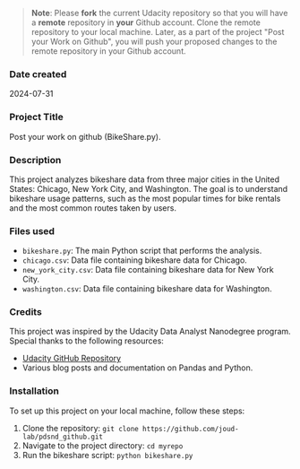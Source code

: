 >**Note**: Please **fork** the current Udacity repository so that you will have a **remote** repository in **your** Github account. Clone the remote repository to your local machine. Later, as a part of the project "Post your Work on Github", you will push your proposed changes to the remote repository in your Github account.

### Date created
2024-07-31

### Project Title
Post your work on github (BikeShare.py).

### Description
This project analyzes bikeshare data from three major cities in the United States: Chicago, New York City, and Washington. The goal is to understand bikeshare usage patterns, such as the most popular times for bike rentals and the most common routes taken by users.

### Files used
- `bikeshare.py`: The main Python script that performs the analysis.
- `chicago.csv`: Data file containing bikeshare data for Chicago.
- `new_york_city.csv`: Data file containing bikeshare data for New York City.
- `washington.csv`: Data file containing bikeshare data for Washington.


### Credits
This project was inspired by the Udacity Data Analyst Nanodegree program. Special thanks to the following resources:
- [Udacity GitHub Repository](https://github.com/udacity/pdsnd_github)
- Various blog posts and documentation on Pandas and Python.
### Installation
To set up this project on your local machine, follow these steps:
1. Clone the repository: `git clone https://github.com/joud-lab/pdsnd_github.git`
2. Navigate to the project directory: `cd myrepo`
3. Run the bikeshare script: `python bikeshare.py`

